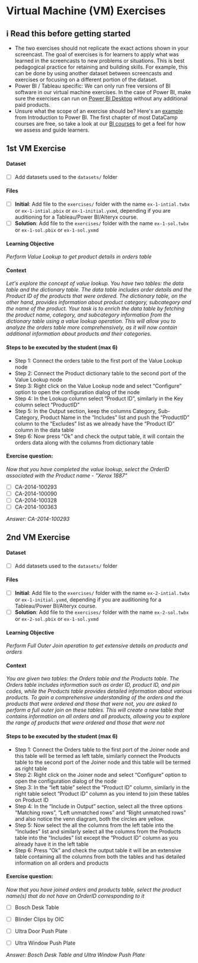 # Virtual Machine (VM) Exercises

## :information_source: Read this before getting started
- The two exercises should not replicate the exact actions shown in your screencast. The goal of exercises is for learners to apply what was learned in the screencasts to new problems or situations. This is best pedagogical practice for retaining and building skills. For example, this can be done by using another dataset between screencasts and exercises or focusing on a different portion of the dataset.
- Power BI / Tableau specific: We can only run free versions of BI software in our virtual machine exercises. In the case of Power BI, make sure the exercises can run on [Power BI Desktop](https://powerbi.microsoft.com/en-us/desktop/) without any additional paid products. 
- Unsure what the scope of an exercise should be? Here's an [example](https://campus.datacamp.com/courses/introduction-to-power-bi/getting-started-with-power-bi?ex=14) from Introduction to Power BI. The first chapter of most DataCamp courses are free, so take a look at our [BI courses](https://learn.datacamp.com/courses?technologies=Tableau&technologies=Power%20BI) to get a feel for how we assess and guide learners.

## 1st VM Exercise

#### Dataset

- [ ] Add datasets used to the `datasets/` folder

#### Files

- [ ] **Initial**: Add file to the `exercises/`  folder with the name `ex-1-intial.twbx` or `ex-1-intial.pbix` or `ex-1-initial.yxmd`, depending if you are auditioning for a Tableau/Power BI/Alteryx course.
- [ ] **Solution**: Add file to the `exercises/`  folder with the name `ex-1-sol.twbx` or `ex-1-sol.pbix` or `ex-1-sol.yxmd`

#### Learning Objective

*Perform Value Lookup to get product details in orders table*

#### Context

*Let's explore the concept of value lookup. You have two tables: the data table and the dictionary table. The data table includes order details and the Product ID of the products that were ordered. The dictionary table, on the other hand, provides information about product category, subcategory and the name of the product. Your task is to enrich the data table by fetching the product name, category, and subcategory information from the dictionary table using a value lookup operation. This will allow you to analyze the orders table more comprehensively, as it will now contain additional information about products and their categories.*

#### Steps to be executed by the student (max 6)

- Step 1: Connect the orders table to the first port of the Value Lookup node
- Step 2: Connect the Product dictionary table to the second port of the Value Lookup node
- Step 3: Right click on the Value Lookup node and select “Configure” option to open the configuration dialog of the node
- Step 4: In the Lookup column select “Product ID”, similarly in the Key column select “ProductID”
- Step 5: In the Output section, keep the columns Category, Sub-Category, Product Name in the “Includes” list and push the “ProductID” column to the “Excludes” list as we already have the “Product ID” column in the data table
- Step 6: Now press “Ok” and check the output table, it will contain the orders data along with the columns from dictionary table  


#### Exercise question:
*Now that you have completed the value lookup, select the OrderID associated with the Product name - "Xerox 1887"*
- [ ] CA-2014-100293
- [ ] CA-2014-100090
- [ ] CA-2014-100328
- [ ] CA-2014-100363

*Answer: CA-2014-100293*

## 2nd VM Exercise

#### Dataset

- [ ] Add datasets used to the `datasets/` folder

#### Files

- [ ] **Initial**: Add file to the `exercises/`  folder with the name `ex-2-intial.twbx` or `ex-1-initial.yxmd`, depending if you are auditioning for a Tableau/Power BI/Alteryx course.
- [ ] **Solution**: Add file to the `exercises/`  folder with the name `ex-2-sol.twbx` or `ex-2-sol.pbix` or `ex-1-sol.yxmd`

#### Learning Objective

*Perform Full Outer Join operation to get extensive details on products and orders*

#### Context

*You are given two tables: the Orders table and the Products table. The Orders table includes information such as order ID, product ID, and pin codes, while the Products table provides detailed information about various products. To gain a comprehensive understanding of the orders and the products that were ordered and those that were not, you are asked to perform a full outer join on these tables. This will create a new table that contains information on all orders and all products, allowing you to explore the range of products that were ordered and those that were not*

#### Steps to be executed by the student (max 6)

- Step 1: Connect the Orders table to the first port of the Joiner node and this table will be termed as left table, similarly connect the Products table to the second port of the Joiner node and this table will be termed as right table 
- Step 2: Right click on the Joiner node and select “Configure” option to open the configuration dialog of the node
- Step 3: In the “left table” select the “Product ID” column, similarly in the right table select “Product ID” column as you intend to join these tables on Product ID
- Step 4: In the “Include in Output” section, select all the three options “Matching rows”, “Left unmatched rows” and “Right unmatched rows” and also notice the venn diagram, both the circles are yellow.  
- Step 5: Now select the all the columns from the left table into the “Includes” list and similarly select all the columns from the Products table into the “Includes” list except the “Product ID” column as you already have it in the left table   
- Step 6: Press “Ok” and check the output table it will be an extensive table containing all the columns from both the tables and has detailed information on all orders and products

#### Exercise question:
*Now that you have joined orders and products table, select the product name(s) that do not have an OrderID corresponding to it*
- [ ] Bosch Desk Table
- [ ] Blinder Clips by OIC
- [ ] Ultra Door Push Plate
- [ ] Ultra Window Push Plate 


*Answer: Bosch Desk Table and Ultra Window Push Plate*




